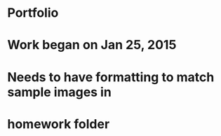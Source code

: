 # Portfolio
# Work began on Jan 25, 2015 
# Needs to have formatting to match sample images in 
# homework folder
